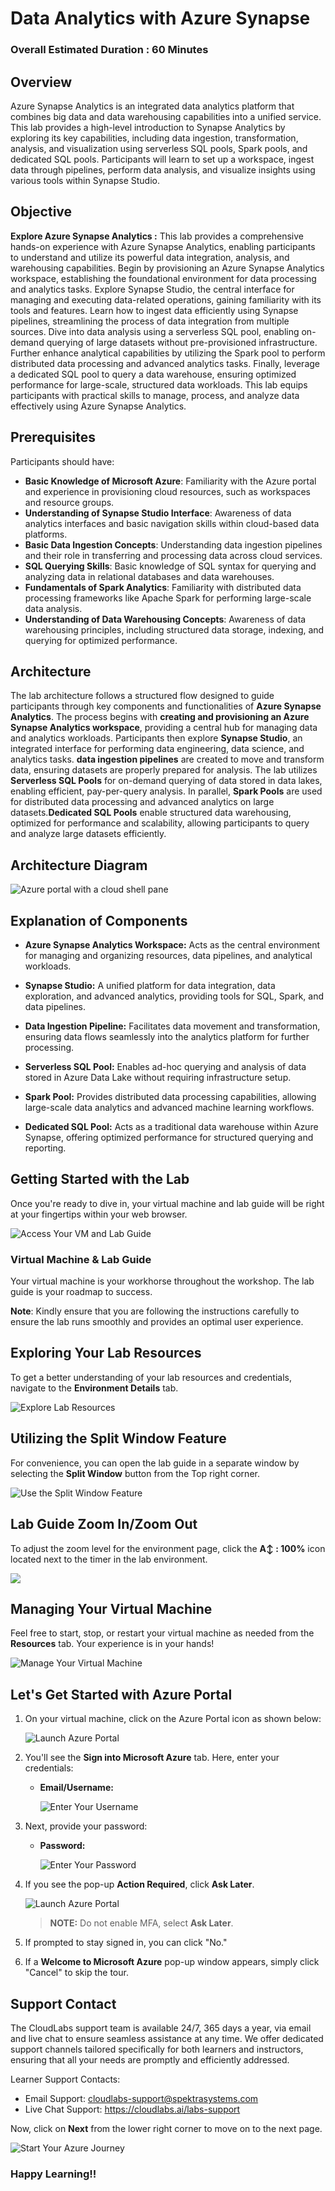 # Data Analytics with Azure Synapse 

### Overall Estimated Duration : **60 Minutes**

## Overview
Azure Synapse Analytics is an integrated data analytics platform that combines big data and data warehousing capabilities into a unified service. This lab provides a high-level introduction to Synapse Analytics by exploring its key capabilities, including data ingestion, transformation, analysis, and visualization using serverless SQL pools, Spark pools, and dedicated SQL pools. Participants will learn to set up a workspace, ingest data through pipelines, perform data analysis, and visualize insights using various tools within Synapse Studio.

## Objective

**Explore Azure Synapse Analytics :** This lab provides a comprehensive hands-on experience with Azure Synapse Analytics, enabling participants to understand and utilize its powerful data integration, analysis, and warehousing capabilities. Begin by provisioning an Azure Synapse Analytics workspace, establishing the foundational environment for data processing and analytics tasks. Explore Synapse Studio, the central interface for managing and executing data-related operations, gaining familiarity with its tools and features. Learn how to ingest data efficiently using Synapse pipelines, streamlining the process of data integration from multiple sources. Dive into data analysis using a serverless SQL pool, enabling on-demand querying of large datasets without pre-provisioned infrastructure. Further enhance analytical capabilities by utilizing the Spark pool to perform distributed data processing and advanced analytics tasks. Finally, leverage a dedicated SQL pool to query a data warehouse, ensuring optimized performance for large-scale, structured data workloads. This lab equips participants with practical skills to manage, process, and analyze data effectively using Azure Synapse Analytics.

## Prerequisites

Participants should have:

- **Basic Knowledge of Microsoft Azure**: Familiarity with the Azure portal and experience in provisioning cloud resources, such as workspaces and resource groups.  
- **Understanding of Synapse Studio Interface**: Awareness of data analytics interfaces and basic navigation skills within cloud-based data platforms.  
- **Basic Data Ingestion Concepts**: Understanding data ingestion pipelines and their role in transferring and processing data across cloud services.  
- **SQL Querying Skills**: Basic knowledge of SQL syntax for querying and analyzing data in relational databases and data warehouses.  
- **Fundamentals of Spark Analytics**: Familiarity with distributed data processing frameworks like Apache Spark for performing large-scale data analysis.  
- **Understanding of Data Warehousing Concepts**: Awareness of data warehousing principles, including structured data storage, indexing, and querying for optimized performance.  

## Architecture 
The lab architecture follows a structured flow designed to guide participants through key components and functionalities of **Azure Synapse Analytics**. The process begins with **creating and provisioning an Azure Synapse Analytics workspace**, providing a central hub for managing data and analytics workloads. Participants then explore **Synapse Studio**, an integrated interface for performing data engineering, data science, and analytics tasks. **data ingestion pipelines** are created to move and transform data, ensuring datasets are properly prepared for analysis. The lab utilizes **Serverless SQL Pools** for on-demand querying of data stored in data lakes, enabling efficient, pay-per-query analysis. In parallel, **Spark Pools** are used for distributed data processing and advanced analytics on large datasets.**Dedicated SQL Pools** enable structured data warehousing, optimized for performance and scalability, allowing participants to query and analyze large datasets efficiently.

## Architecture Diagram

  ![Azure portal with a cloud shell pane](./Lab-Scenario-Preview/media/lab1.png)

## Explanation of Components

- **Azure Synapse Analytics Workspace:** Acts as the central environment for managing and organizing resources, data pipelines, and analytical workloads.  

- **Synapse Studio:** A unified platform for data integration, data exploration, and advanced analytics, providing tools for SQL, Spark, and data pipelines.  

- **Data Ingestion Pipeline:** Facilitates data movement and transformation, ensuring data flows seamlessly into the analytics platform for further processing.  

- **Serverless SQL Pool:** Enables ad-hoc querying and analysis of data stored in Azure Data Lake without requiring infrastructure setup.  

- **Spark Pool:** Provides distributed data processing capabilities, allowing large-scale data analytics and advanced machine learning workflows.  

- **Dedicated SQL Pool:** Acts as a traditional data warehouse within Azure Synapse, offering optimized performance for structured querying and reporting.  
## Getting Started with the Lab 

Once you're ready to dive in, your virtual machine and lab guide will be right at your fingertips within your web browser.
 
![Access Your VM and Lab Guide](../Labs/images/labguide-1.png)

### Virtual Machine & Lab Guide
 
Your virtual machine is your workhorse throughout the workshop. The lab guide is your roadmap to success. 

**Note**: Kindly ensure that you are following the instructions carefully to ensure the lab runs smoothly and provides an optimal user experience.
 
## Exploring Your Lab Resources
 
To get a better understanding of your lab resources and credentials, navigate to the **Environment Details** tab.
 
![Explore Lab Resources](../Labs/images/env-1.png)
 
## Utilizing the Split Window Feature
 
For convenience, you can open the lab guide in a separate window by selecting the **Split Window** button from the Top right corner.
 
![Use the Split Window Feature](../Labs/images/spl.png) 

## Lab Guide Zoom In/Zoom Out
 
To adjust the zoom level for the environment page, click the **A↕ : 100%** icon located next to the timer in the lab environment.

![](./images/n21(1).png)
 
## Managing Your Virtual Machine
 
Feel free to start, stop, or restart your virtual machine as needed from the **Resources** tab. Your experience is in your hands!
 
![Manage Your Virtual Machine](../Labs/images/res.png)

## Let's Get Started with Azure Portal
 
1. On your virtual machine, click on the Azure Portal icon as shown below:
 
   ![Launch Azure Portal](../Labs/images/sc900-image(1).png)

2. You'll see the **Sign into Microsoft Azure** tab. Here, enter your credentials:
 
   - **Email/Username:** <inject key="AzureAdUserEmail"></inject>
 
       ![Enter Your Username](../Labs/images/sc900-image-1.png)
 
3. Next, provide your password:
 
   - **Password:** <inject key="AzureAdUserPassword"></inject>
 
      ![Enter Your Password](../Labs/images/sc900-image-2.png)

1. If you see the pop-up **Action Required**, click **Ask Later**.

   ![Launch Azure Portal](../Labs/images/action.png)

    >**NOTE:** Do not enable MFA, select **Ask Later**.
     
4. If prompted to stay signed in, you can click "No."
 
5. If a **Welcome to Microsoft Azure** pop-up window appears, simply click "Cancel" to skip the tour.
  
## Support Contact
 
The CloudLabs support team is available 24/7, 365 days a year, via email and live chat to ensure seamless assistance at any time. We offer dedicated support channels tailored specifically for both learners and instructors, ensuring that all your needs are promptly and efficiently addressed.

Learner Support Contacts:
- Email Support: cloudlabs-support@spektrasystems.com
- Live Chat Support: https://cloudlabs.ai/labs-support

Now, click on **Next** from the lower right corner to move on to the next page.

  ![Start Your Azure Journey](../Labs/images/sc900-image(3).png)

### Happy Learning!!
